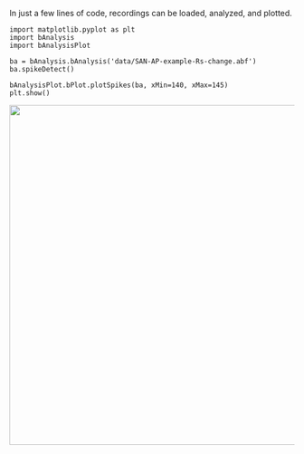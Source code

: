 
In just a few lines of code, recordings can be loaded, analyzed, and plotted.

<!-- See the [/examples][examples] folder for more examples. -->

[examples]: https://github.com/cudmore/SanPy/tree/master/examples

```
import matplotlib.pyplot as plt
import bAnalysis
import bAnalysisPlot

ba = bAnalysis.bAnalysis('data/SAN-AP-example-Rs-change.abf')
ba.spikeDetect()

bAnalysisPlot.bPlot.plotSpikes(ba, xMin=140, xMax=145)
plt.show()
```

<IMG SRC="../../img/example1.png" width=600>

